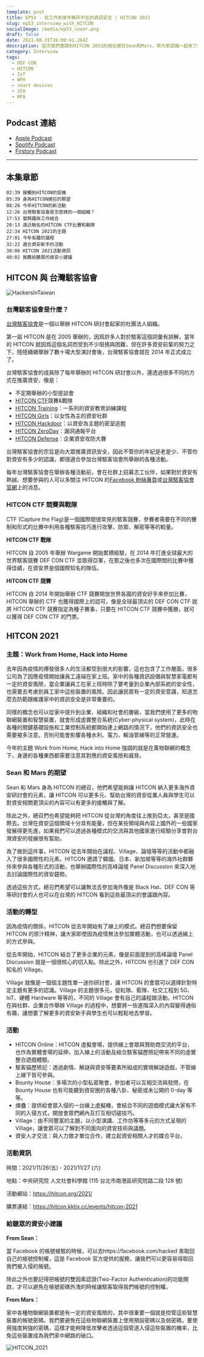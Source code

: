 ```yaml
---
template: post
title: EP53 - 從工作到家中無所不在的資訊安全 | HITCON 2021
slug: ep53_interview_with_HITCON
socialImage: /media/ep53_cover.png
draft: false
date: 2021-08-31T16:00:41.264Z
description: 這次我們邀請到HITCON 2021的兩位總召Sean和Mars，帶大家認識一起來了解一下神秘的台灣駭客協會以及國際知名的HITCON研討會！
category: Interview
tags:
  - DEF CON
  - HITCON
  - IoT
  - WFH
  - smart devices
  - 2FA
  - MFA
---
```


## Podcast 連結

- [Apple Podcast](https://podcasts.apple.com/us/podcast/%E8%B3%87%E5%AE%89%E8%A7%A3%E5%A3%93%E7%B8%AE/id1513276667?i=1000533908047)
- [Spotify Podcast](https://open.spotify.com/episode/1BcXLCj9MqyQYdoAlXOOKd?si=Ia01B_qdSZuZNgDqKml0GA&dl_branch=1)
- [Firstory Podcast](https://open.firstory.me/story/ckswpt7cgj6rq09566g9cefgc)

---

## 本集章節

`02:39 接觸到HITCON的契機`\
`05:39 身為HITCON總召的期望`\
`08:26 今年HITCON的新活動`\
`12:26 台灣駭客協會是怎麼樣的一個組織？`\
`17:53 當興趣與工作結合`\
`20:13 遠近馳名的HITCON CTF比賽和戰隊`\
`22:34 HITCON 2021的主題`\
`27:01 今年有趣的議程`\
`32:22 適合資安新手的活動`\
`38:06 HITCON 2021活動資訊`\
`40:02 推薦給聽眾的資安小建議`

## HITCON 與 台灣駭客協會

![HackersInTaiwan](/media/hitcon_hackersintaiwan.png "Association of Hackers in Taiwan")

### **台灣駭客協會是什麼？**

[台灣駭客協會](https://hacker.org.tw/)是一個以舉辦 HITCON 研討會起家的社團法人組織。

第一屆 HITCON 是在 2005 舉辦的，因爲許多人對於駭客這個詞彙有誤解，當年的 HITCON 就因爲這個名詞而受到不少阻撓與困難，但在許多資安前輩的努力之下，陸陸續續舉辦了數十場大型演討會後，台灣駭客協會就在 2014 年正式成立了。

台灣駭客協會的成員除了每年舉辦的 HITCON 研討會以外，還透過很多不同的方式在推廣資安，像是：

- 不定期舉辦的小型座談會
- [HITCON CTF](https://ctf2020.hitcon.org/)競賽&戰隊
- [HITCON Training](https://hacker.org.tw/zh/training.html)：一系列的資安教育訓練課程
- [HITCON Girls](https://girls.hitcon.org/main/)：以女性為主的資安社群
- [HITCON Hackdoor](https://hitcon.org/hackdoor/)：以資安為主題的密室逃脫
- [HITCON ZeroDay](https://zeroday.hitcon.org/)：漏洞通報平台
- [HITCON Defense](https://defense.hitcon.org/)：企業資安攻防大賽

台灣駭客協會的宗旨是向大眾推廣資訊安全，因此不管你的年紀是老是少、不管你對資安有多少的認識，都很適合參加台灣駭客協會所舉辦的各種活動。

每年台灣駭客協會在舉辦各種活動前，會在社群上招募志工伙伴，如果對於資安有熱誠、想要參與的人可以多關注 HITCON 的[Facebook 粉絲專頁](https://www.facebook.com/HITCON)或[台灣駭客協會 官網](https://www.hacker.org.tw/)上的消息。

### **HITCON CTF 競賽與戰隊**

CTF (Capture the Flag)是一個國際間很常見的駭客競賽，參賽者需要在不同的賽制和形式的比賽中利用各種駭客技巧進行攻擊、防禦、解密等等的較量。

**HITCON CTF 戰隊**

HITCON 自 2005 年舉辦 Wargame 開始累積經驗，在 2014 年打進全球最大的世界駭客競賽 DEF CON CTF 並取得亞軍，在那之後也多次在國際間的比賽中獲得佳績，在資安界是個國際知名的隊伍。

**HITCON CTF 競賽**

HITCON 自 2014 年開始舉辦 CTF 競賽開放世界各國的資安好手來參加比賽，HITCON 舉辦的 CTF 也獲得國際上的認可，像是全球最頂尖的 DEF CON CTF 就將 HITCON CTF 競賽指定為種子賽事，只要在 HITCON CTF 競賽中獲勝，就可以獲得 DEF CON CTF 的門票。

## **HITCON 2021**

### **主題：Work from Home, Hack into Home**

去年因為疫情的爆發很多人的生活都受到很大的影響，這也包含了工作層面，很多公司為了因應疫情開始讓員工遠端在家上班。家中的各種資訊設備與智慧家電都有一定的資安風險，當企業讓員工在家上班時除了要考量到企業內部系統的安全性，也需要去考慮到員工家中這些裝置的風險。因此讓民眾有一定的資安意識，知道怎麼去防範跟維護家中的資訊安全是非常重要的。

同樣的概念也可以從家中提升到企業、組織和社會的層級，當我們使用了更多的物聯網裝置和智慧裝置，就會形成虛實整合系統(Cyber-physical system)，此時在各種的關鍵基礎設施和工業控制系統都開始連上網路的情況下，他們的資訊安全也需要被多注意，否則可能會影響各種水利、電力、輸油管線等的正常營運。

今年的主題 Work from Home, Hack into Home 強調的就是在萬物聯網的概念下，身邊的各種東西都需要注意其對應的資安風險和威脅。

### **Sean 和 Mars 的期望**

Sean 和 Mars 身為 HITCON 的總召，他們希望能夠讓 HITCON 納入更多海外資安研討會的元素，讓 HITCON 可以更多元、幫助台灣的資安從業人員與學生可以對資安相關更頂尖的內容可以有更多的接觸與了解。

除此之外，總召們也希望能夠把 HITCON 從台灣的角度往上推到亞太，甚至是國際去。台灣在資安這個領域十分具有能量，但在某些領域與內容上國外的一些國家發展得更先進，如果我們可以透過各種模式的交流與其他國家進行經驗分享會對台灣資安的發展很有幫助。

為了做到這件事，HITCON 從去年開始在議程、Village、論壇等等的活動中都融入了很多國際性的元素。HITCON 邀請了韓國、日本、新加坡等等的海外社群夥伴來參與各種形式的活動，也舉辦國際性的高峰論壇 Panel Discussion 來深入地去討論國際性的資安趨勢。

透過這些方式，總召們希望可以讓無法去參加海外像是 Black Hat、DEF CON 等等研討會的人也可以在台灣的 HITCON 看到這些最頂尖的會議跟內容。

### **活動的轉型**

因為疫情的關係，HITCON 從去年開始有了線上的模式。總召們想要保留 HITCON 的原汁精神，讓大家即使因為疫情無法參加實體活動，也可以透過線上的方式參與。

從去年開始，HITCON 結合了更多企業的元素，像是前面提到的高峰論壇 Panel Discussion 就是一個很核心的切入點。除此之外，HITCON 也引進了 DEF CON 知名的 Village。

Village 就像是一個個主題性單一迷你研討會，讓 HITCON 的會眾可以選擇針對特定主題有更多的認識。Village 的主題很多元，從紅隊、藍隊、社交工程到 5G、IoT、硬體 Hardware 等等的，不同的 Village 會有自己的議程跟活動。HITCON 在與社群、企業合作舉辦 Village 的過程中，想要將一些進階深入的內容變得通俗有趣，讓想要了解更多的資安新手與學生也可以輕鬆地去學習。

### **活動**

- HITCON Online：HITCON 虛擬會場，提供線上會眾與贊助商交流的平台，也作為實體會場的延伸，加入線上的活動及結合駭客貓歷險記帶來不同的虛實整合遊戲體驗。
- 駭客貓歷險記：透過劇情、解謎與資安等要素所組成的實境解謎遊戲，不管線上線下皆可參與。
- Bounty House：多場次的小型私密聚會，參加者可以互相交流與發問，在 Bounty House 也有可能聽到資安圈的各種八卦、秘密或未公開的 0-day 等等。
- 煉蠱：提供給會眾入侵的一台線上虛擬機，會結合不同的遊戲模式讓大家有不同的入侵方式，開放會眾們網內互打互相切磋技巧。
- Village：由不同豐富的主題，以小型演講、工作坊等等多元的方式呈現的 Village，讓會眾可以了解到不同面向的資安技術與議題。
- 資安人才交流：與人力徵才單位合作，建立起資安相關人才的媒合平台。

### **活動資訊**

時間：2021/11/26(五) - 2021/11/27 (六)

地點：中央研究院 人文社會科學館 (115 台北市南港區研究院路二段 128 號)

活動網站：<https://hitcon.org/2021/>

購票連結：<https://hitcon.kktix.cc/events/hitcon-2021>

### **給聽眾的資安小建議**

**From Sean：**

當 Facebook 的帳號被駭的時候，可以去https://facebook.com/hacked 來取回自己的帳號控制權，這是 Facebook 官方提供的服務，讓我們可以更容易得取回我們被入侵的帳號。

除此之外也要記得把帳號的雙因素認證(Two-Factor Authentication)的功能開啟，才可以避免在帳號密碼外洩的時候讓駭客取得我們帳號的控制權。

**From Mars：**

家中各種物聯網裝置都是有一定的資安風險的，其中很重要一個就是控管這些智慧裝置的帳號密碼。我們要避免在這些物聯網裝置上使用預設密碼以及弱密碼，要使用強度夠強的密碼，這樣才能夠降低攻擊者透過這個管道入侵這些裝置的機率，比免這些裝置成為我們家中網路的破口。

![HITCON_2021](/media/hitcon_2021.png "HITCON_2021_banner")
